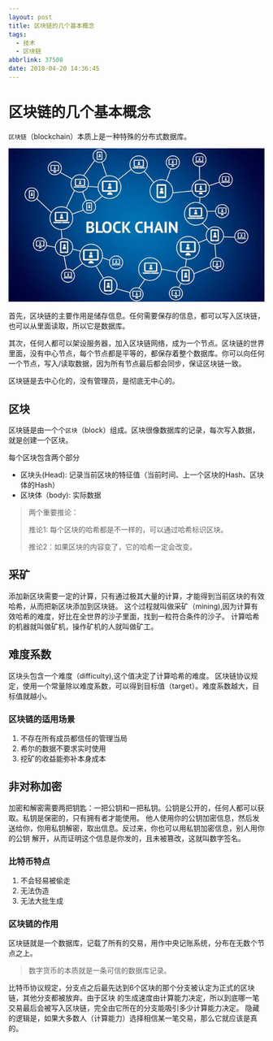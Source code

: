 ```yaml
---
layout: post
title: 区块链的几个基本概念
tags:
  - 技术
  - 区块链
abbrlink: 37508
date: 2018-04-20 14:36:45
---
```


# 区块链的几个基本概念

`区块链`（blockchain）本质上是一种特殊的分布式数据库。

![](/img/bg2017122701.jpg)

首先，区块链的主要作用是储存信息。任何需要保存的信息，都可以写入区块链，也可以从里面读取，所以它是数据库。

其次，任何人都可以架设服务器，加入区块链网络，成为一个节点。区块链的世界里面，没有中心节点，每个节点都是平等的，都保存着整个数据库。你可以向任何一个节点，写入/读取数据，因为所有节点最后都会同步，保证区块链一致。

区块链是去中心化的，没有管理员，是彻底无中心的。

## 区块

区块链是由一个个`区块`（block）组成。区块很像数据库的记录，每次写入数据，就是创建一个区块。

每个区块包含两个部分

 - 区块头(Head): 记录当前区块的特征值（当前时间、上一个区块的Hash、区块体的Hash）
 - 区块体（body): 实际数据

> 两个重要推论：
>
> 推论1: 每个区块的哈希都是不一样的，可以通过哈希标识区块。
>
> 推论2：如果区块的内容变了，它的哈希一定会改变。

## 采矿

添加新区块需要一定的计算，只有通过极其大量的计算，才能得到当前区块的有效哈希，从而把新区块添加到区块链。
这个过程就叫做采矿（mining),因为计算有效哈希的难度，好比在全世界的沙子里面，找到一粒符合条件的沙子。
计算哈希的机器就叫做矿机，操作矿机的人就叫做矿工。

## 难度系数

区块头包含一个难度（difficulty),这个值决定了计算哈希的难度。
区块链协议规定，使用一个常量除以难度系数，可以得到目标值（target）。难度系数越大，目标值就越小。

### 区块链的适用场景

1. 不存在所有成员都信任的管理当局
2. 希尔的数据不要求实时使用
3. 挖矿的收益能弥补本身成本

## 非对称加密

加密和解密需要两把钥匙：一把公钥和一把私钥。公钥是公开的，任何人都可以获取。私钥是保密的，只有拥有者才能使用。
他人使用你的公钥加密信息，然后发送给你，你用私钥解密，取出信息。反过来，你也可以用私钥加密信息，别人用你的公钥
解开，从而证明这个信息是你发的，且未被篡改，这就叫数字签名。

### 比特币特点

1. 不会轻易被偷走
2. 无法伪造
3. 无法大批生成

### 区块链的作用

区块链就是一个数据库，记载了所有的交易，用作中央记账系统，分布在无数个节点之上。

> 数字货币的本质就是一条可信的数据库记录。

比特币协议规定，分支点之后最先达到6个区块的那个分支被认定为正式的区块链，其他分支都被放弃。由于区块
的生成速度由计算能力决定，所以到底哪一笔交易最后会被写入区块链，完全由它所在的分支能吸引多少计算能力决定。
隐藏的逻辑是，如果大多数人（计算能力）选择相信某一笔交易，那么它就应该是真的。
